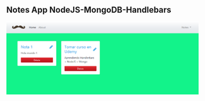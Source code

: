 <h2>Notes App NodeJS-MongoDB-Handlebars</h2>
<img src="https://github.com/marcelcr98/notes-handlerbars-mongo/blob/master/docs/notes.PNG">
